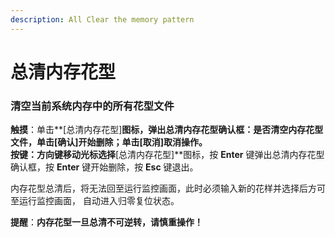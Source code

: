 ```yaml
---
description: All Clear the memory pattern
---
```


# 总清内存花型

### **清空当前系统内存中的所有花型文件**

**触摸**：单击**\[总清内存花型\]**图标，弹出总清内存花型确认框：**是否清空内存花型文件**，单击\[确认\]开始删除；单击\[取消\]取消操作。  
**按键**：方向键移动光标选择**\[总清内存花型\]**图标，按 **Enter** 键弹出总清内存花型确认框，按 **Enter** 键开始删除，按 **Esc** 键退出。

内存花型总清后，将无法回至运行监控画面，此时必须输入新的花样并选择后方可至运行监控画面， 自动进入归零复位状态。

**提醒**：**内存花型一旦总清不可逆转，请慎重操作！**

